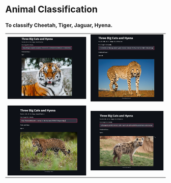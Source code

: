 # Animal Classification
<h3> To classify Cheetah, Tiger, Jaguar, Hyena. </h3>

|     |      |
|------------|-------------|
| <img src="tiger.png">| <img src="cheetah.png"> |
|             |            |
| <img src="jaguar.png">| <img src="hyena.png"> |
